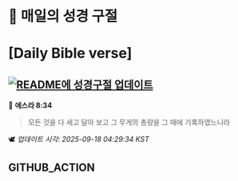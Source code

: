 # 🙏 매일의 성경 구절
# [Daily Bible verse]
## [![README에 성경구절 업데이트](https://github.com/DONGSUKA/first_test/actions/workflows/update-readme-bible.yml/badge.svg)](https://github.com/DONGSUKA/first_test/actions/workflows/update-readme-bible.yml)
<!-- START_BIBLE_VERSE -->
📖 **에스라 8:34**
> 모든 것을 다 세고 달아 보고 그 무게의 총량을 그 때에 기록하였느니라

🕊️ _업데이트 시각: 2025-09-18 04:29:34 KST_
  <!-- END_BIBLE_VERSE -->
## GITHUB_ACTION
